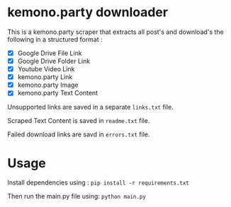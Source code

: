 # kemono.party downloader

This is a kemono.party scraper that extracts all post's and download's the following in a structured format :

- [x] Google Drive File Link 
- [x] Google Drive Folder Link 
- [x] Youtube Video Link 
- [x] kemono.party Link 
- [x] kemono.party Image 
- [x] kemono.party Text Content 

Unsupported links are saved in a separate `links.txt` file.

Scraped Text Content is saved in `readme.txt` file.

Failed download links are savd in `errors.txt` file.

# Usage
Install dependencies using :
`pip install -r requirements.txt`

Then run the main.py file using:
`python main.py`
